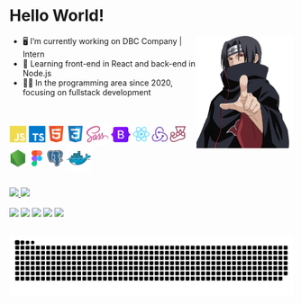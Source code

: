 # Hello World!

 <img align="right" height="200" src="https://raw.githubusercontent.com/Welthanos/Welthanos/main/.github/workflows/itachi.png">
 
- 🖥️ I’m currently working on DBC Company | Intern
- 📖 Learning front-end in React and back-end in Node.js
- 👨‍💻 In the programming area since 2020, focusing on fullstack development
  
##

<div style="display: inline_block"><br>
  <img align="center"  height="30"  src="https://raw.githubusercontent.com/devicons/devicon/master/icons/javascript/javascript-plain.svg">
  <img align="center"  height="30"  src="https://raw.githubusercontent.com/devicons/devicon/master/icons/typescript/typescript-plain.svg">
  <img align="center"  height="30"  src="https://raw.githubusercontent.com/devicons/devicon/master/icons/html5/html5-original.svg">
  <img align="center"  height="30"  src="https://raw.githubusercontent.com/devicons/devicon/master/icons/css3/css3-original.svg">
  <img align="center"  height="40"  src="https://github.com/devicons/devicon/blob/master/icons/sass/sass-original.svg">
  <img align="center"  height="35"  src="https://github.com/devicons/devicon/blob/master/icons/bootstrap/bootstrap-original.svg">
  <img align="center"  height="30"  src="https://raw.githubusercontent.com/devicons/devicon/master/icons/react/react-original.svg">
  <img align="center"  height="28"  src="https://github.com/devicons/devicon/blob/master/icons/redux/redux-original.svg">
  <img align="center"  height="28"  src="https://github.com/devicons/devicon/blob/master/icons/jest/jest-plain.svg">
  <img align="center"  height="30"  src="https://github.com/devicons/devicon/blob/master/icons/nodejs/nodejs-original.svg">
  <img align="center"  height="28"  src="https://github.com/devicons/devicon/blob/master/icons/figma/figma-original.svg">
  <img align="center"  height="30"  src="https://raw.githubusercontent.com/devicons/devicon/master/icons/postgresql/postgresql-original.svg">
  <img align="center"  height="45"  src="https://github.com/devicons/devicon/blob/master/icons/docker/docker-original.svg">
</div>
  
##

<div align="left">
  <a href="https://github.com/Welthanos">
  <img height="180em" src="https://github-readme-stats.vercel.app/api?username=Welthanos&show_icons=true&theme=dracula&include_all_commits=true&count_private=true&env=pat_1"/>
  <img height="180em" src="https://github-readme-stats.vercel.app/api/top-langs/?username=Welthanos&layout=compact&langs_count=7&theme=dracula&env=pat_1"/>
</div>

<br>

<div> 
  <a href="https://www.linkedin.com/in/welthanos-dev/" target="_blank"><img src="https://img.shields.io/badge/-LinkedIn-%230077B5?style=for-the-badge&logo=linkedin&logoColor=white"></a>
  <a href="https://instagram.com/welthanos" target="_blank"><img src="https://img.shields.io/badge/-Instagram-D43377?style=for-the-badge&logo=instagram&logoColor=white"></a>
  <a href="mailto:welthanos.dev@gmail.com"><img src="https://img.shields.io/badge/-Gmail-D44C3D?style=for-the-badge&logo=gmail&logoColor=white"></a>
  <a href="https://t.me/welthanos" target="_blank"><img src="https://img.shields.io/badge/Telegram-2CA5E0?style=for-the-badge&logo=telegram&logoColor=white"></a>
  <a href="https://www.facebook.com/welton.santos.796" target="_blank"><img src="https://img.shields.io/badge/-Facebook-1A4789?style=for-the-badge&logo=facebook&logoColor=white"></a> 
</div>

##

![Snake animation](https://github.com/Welthanos/Welthanos/blob/output/github-contribution-grid-snake.svg)

